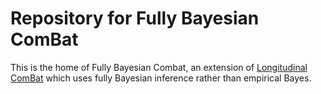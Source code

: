 # Repository for Fully Bayesian ComBat

This is the home of Fully Bayesian Combat, an extension of [Longitudinal ComBat](https://github.com/jcbeer/longCombat) which uses fully Bayesian inference rather than empirical Bayes.
